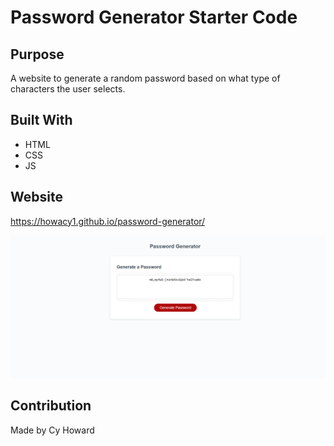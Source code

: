 # Password Generator Starter Code

## Purpose
A website to generate a random password based on what type of characters the user selects.

## Built With
* HTML
* CSS
* JS

## Website
https://howacy1.github.io/password-generator/

![Password Generator](passwordgenerator.PNG)
## Contribution
Made by Cy Howard
